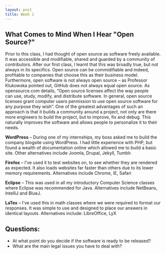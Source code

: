 ```yaml
---
layout: post
title: Week 1
---
```

## What Comes to Mind When I Hear "Open Source?"
 
Prior to this class, I had thought of open source as software freely available. It was accessible and modifiable,  shared and guarded by a community of contributors. After our first class, I learnt that this was broadly true, but not always in its specifics. Open source can be commidifiable and indeed, profitable to companies that choose this as their business model. Furthermore, open software is not always open source – as Professor Klukowska pointed out, GitHub does not always equal open source. As opensource.com details, “Open source licenses affect the way people can use, study, modify, and distribute software. In general, open source licenses grant computer users permission to use open source software for any purpose they wish”. 
One of the greatest advantages of such an approach is that it builds a community around a project, not only are there more engineers to build the project, but to improve, fix and debug. This naturally improves the software and allows people to personalize it to their needs.  

**WordPress** – During one of my internships, my boss asked me to build the company blogsite using WordPress. I had little experience with PHP, but found a wealth of documentation online which allowed me to build a basic site. Other alternatives include Joomla, Drupal, Jekyll, Tumblr. 

**Firefox** – I’ve used it to test websites on, to see whether they are rendered as expected. It also loads websites far faster than others due to its lower memory requirements. Alternatives include Chrome, IE, Safari 

**Eclipse** – This was used in all my introductory Computer Science classes where Eclipse was recommended for Java. Alternatives include NetBeans, IntelliJ and BlueJ.

**LaTex** – I’ve used this in math classes where we were required to format our responses. It was simple to use and designed to place our answers in identical layouts. Alternatives include: LibreOffice,  LyX

## Questions:
-	At what point do you decide if the software is ready to be released?
-	What are the main legal issues you have to deal with? 

